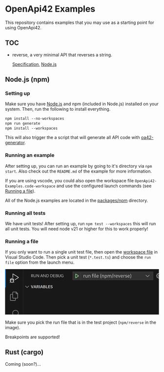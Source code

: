 # OpenApi42 Examples

This repository contains examples that you may use as a starting point for using OpenApi42.

## TOC

- reverse, a very minimal API that reverses a string.

  [Specification](specifications/reverse-api.yaml), [Node.js](packages/npm/reverse)

## Node.js (npm)

### Setting up

Make sure you have [Node.js](https://nodejs.org) and npm (included in Node.js) installed on your system. Then, run the following to install everything.

```
npm install --no-workspaces
npm run generate
npm install --workspaces
```

This will also trigger the a script that will generate all API code with [oa42-generator](https://github.com/LuvDaSun/OpenApi42).

### Running an example

After setting up, you can run an example by going to it's directory via `npm start`. Also check out the `README.md` of the example for more information.

If you are using vscode, you could also open the workspace file `OpenApi42-Examples.code-workspace` and use the configured launch commands (see [Running a file](#running-a-file)).

All of the Node.js examples are located in the [packages/npm](./packages/npm/) directory.

### Running all tests

We have unit tests! After setting up, run `npm test --workspaces` this will run all unit tests. You will need node v21 or higher for this to work properly!

### Running a file

If you only want to run a single unit test file, then open the [workspace file](./OpenApi42-Examples.code-workspace) in Visual Studio Code. Then pick a unit test (`*.test.ts`) and choose the `run file` option from the launch menu.

![run file](./assets/run-file.png)

Make sure you pick the run file that is in the test project (`npm/reverse` in the image).

Breakpoints are supported!

## Rust (cargo)

Coming (soon?)...
